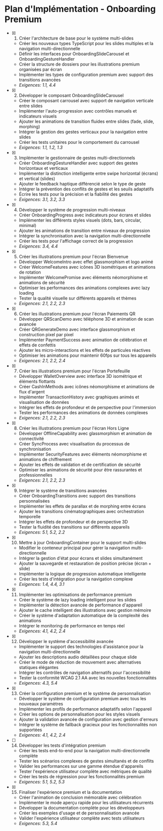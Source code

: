 # Plan d'Implémentation - Onboarding Premium

- [x] 1. Créer l'architecture de base pour le système multi-slides









  - Créer les nouveaux types TypeScript pour les slides multiples et la navigation multi-directionnelle
  - Définir les interfaces pour OnboardingSlideCarousel et OnboardingGestureHandler
  - Créer la structure de dossiers pour les illustrations premium organisées par écran
  - Implémenter les types de configuration premium avec support des transitions avancées
  - _Exigences: 1.1, 4.4_

- [x] 2. Développer le composant OnboardingSlideCarousel










  - Créer le composant carrousel avec support de navigation verticale entre slides
  - Implémenter l'auto-progression avec contrôles manuels et indicateurs visuels
  - Ajouter les animations de transition fluides entre slides (fade, slide, morphing)
  - Intégrer la gestion des gestes verticaux pour la navigation entre slides
  - Créer les tests unitaires pour le comportement du carrousel
  - _Exigences: 1.1, 1.2, 1.3_

- [x] 3. Implémenter le gestionnaire de gestes multi-directionnels
























  - Créer OnboardingGestureHandler avec support des gestes horizontaux et verticaux
  - Implémenter la distinction intelligente entre swipe horizontal (écrans) et vertical (slides)
  - Ajouter le feedback haptique différencié selon le type de geste
  - Intégrer la prévention des conflits de gestes et les seuils adaptatifs
  - Écrire les tests pour la précision et la fiabilité des gestes
  - _Exigences: 3.1, 3.2, 3.3_

- [x] 4. Développer le système de progression multi-niveaux


























  - Créer OnboardingProgress avec indicateurs pour écrans et slides
  - Implémenter les différents styles visuels (dots, bars, circular, minimal)
  - Ajouter les animations de transition entre niveaux de progression
  - Intégrer la synchronisation avec la navigation multi-directionnelle
  - Créer les tests pour l'affichage correct de la progression
  - _Exigences: 3.4, 4.4_

- [x] 5. Créer les illustrations premium pour l'écran Bienvenue

















  - Développer WelcomeIntro avec effet glassmorphism et logo animé
  - Créer WelcomeFeatures avec icônes 3D isométriques et animations de rotation
  - Implémenter WelcomePromise avec éléments néomorphisme et animations de sécurité
  - Optimiser les performances des animations complexes avec lazy loading
  - Tester la qualité visuelle sur différents appareils et thèmes
  - _Exigences: 2.1, 2.2, 2.3_

- [x] 6. Créer les illustrations premium pour l'écran Paiements QR







  - Développer QRScanDemo avec téléphone 3D et animation de scan avancée
  - Créer QRGenerateDemo avec interface glassmorphism et construction pixel par pixel
  - Implémenter PaymentSuccess avec animation de célébration et effets de confettis
  - Ajouter les micro-interactions et les effets de particules réactives
  - Optimiser les animations pour maintenir 60fps sur tous les appareils
  - _Exigences: 2.1, 2.2, 2.4_

- [x] 7. Créer les illustrations premium pour l'écran Portefeuille
  - Développer WalletOverview avec interface 3D isométrique et éléments flottants
  - Créer CashInMethods avec icônes néomorphisme et animations de flux d'argent
  - Implémenter TransactionHistory avec graphiques animés et visualisation de données
  - Intégrer les effets de profondeur et de perspective pour l'immersion
  - Tester les performances des animations de données complexes
  - _Exigences: 2.1, 2.2, 2.3_

- [x] 8. Créer les illustrations premium pour l'écran Hors Ligne
  - Développer OfflineCapability avec glassmorphism et animation de connectivité
  - Créer SyncProcess avec visualisation du processus de synchronisation
  - Implémenter SecurityFeatures avec éléments néomorphisme et animations de chiffrement
  - Ajouter les effets de validation et de certification de sécurité
  - Optimiser les animations de sécurité pour être rassurantes et professionnelles
  - _Exigences: 2.1, 2.2, 2.3_

- [x] 9. Intégrer le système de transitions avancées
  - Créer OnboardingTransitions avec support des transitions personnalisées
  - Implémenter les effets de parallax et de morphing entre écrans
  - Ajouter les transitions cinématographiques avec orchestration temporelle
  - Intégrer les effets de profondeur et de perspective 3D
  - Tester la fluidité des transitions sur différents appareils
  - _Exigences: 5.1, 5.2, 2.2_

- [x] 10. Mettre à jour OnboardingContainer pour le support multi-slides
  - Modifier le conteneur principal pour gérer la navigation multi-directionnelle
  - Intégrer la gestion d'état pour écrans et slides simultanément
  - Ajouter la sauvegarde et restauration de position précise (écran + slide)
  - Implémenter la logique de progression automatique intelligente
  - Créer les tests d'intégration pour la navigation complexe
  - _Exigences: 1.4, 4.4, 3.1_

- [x] 11. Implémenter les optimisations de performance premium
  - Créer le système de lazy loading intelligent pour les slides
  - Implémenter la détection avancée de performance d'appareil
  - Ajouter le cache intelligent des illustrations avec gestion mémoire
  - Créer le système d'adaptation automatique de la complexité des animations
  - Intégrer le monitoring de performance en temps réel
  - _Exigences: 4.1, 4.2, 2.4_

- [x] 12. Développer le système d'accessibilité avancée
  - Implémenter le support des technologies d'assistance pour la navigation multi-directionnelle
  - Ajouter les descriptions audio détaillées pour chaque slide
  - Créer le mode de réduction de mouvement avec alternatives statiques élégantes
  - Intégrer les contrôles de navigation alternatifs pour l'accessibilité
  - Tester la conformité WCAG 2.1 AA avec les nouvelles fonctionnalités
  - _Exigences: 4.3, 5.4_

- [x] 13. Créer la configuration premium et le système de personnalisation
  - Développer le système de configuration premium avec tous les nouveaux paramètres
  - Implémenter les profils de performance adaptatifs selon l'appareil
  - Créer les options de personnalisation pour les styles visuels
  - Ajouter la validation avancée de configuration avec gestion d'erreurs
  - Intégrer le système de fallback gracieux pour les fonctionnalités non supportées
  - _Exigences: 4.1, 4.2, 2.4_

- [ ] 14. Développer les tests d'intégration premium
  - Créer les tests end-to-end pour la navigation multi-directionnelle complète
  - Tester les scénarios complexes de gestes simultanés et de conflits
  - Valider les performances sur une gamme étendue d'appareils
  - Tester l'expérience utilisateur complète avec métriques de qualité
  - Créer les tests de régression pour les fonctionnalités premium
  - _Exigences: 5.1, 5.2, 5.3_

- [x] 15. Finaliser l'expérience premium et la documentation
  - Créer l'animation de conclusion mémorable avec célébration
  - Implémenter le mode aperçu rapide pour les utilisateurs récurrents
  - Développer la documentation complète pour les développeurs
  - Créer les exemples d'usage et de personnalisation avancée
  - Valider l'expérience utilisateur complète avec tests utilisateurs
  - _Exigences: 5.3, 5.4_